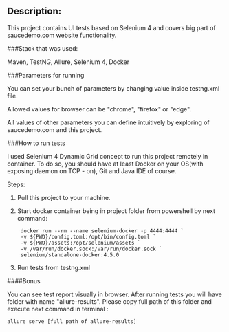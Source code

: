 ## Description:
        
This project contains UI tests based 
on Selenium 4 and covers big part of saucedemo.com website functionality.

###Stack that was used:

Maven, TestNG, Allure, Selenium 4, Docker

###Parameters for running

You can set your bunch of parameters by changing value inside testng.xml file.

Allowed values for browser can be "chrome", "firefox" or "edge".

All values of other parameters you can define intuitively by exploring of saucedemo.com and this project.

###How to run tests

I used Selenium 4 Dynamic Grid concept to run this project remotely in container.
To do so, you should have at least Docker on your OS(with exposing daemon on TCP - on), Git and Java IDE of course.

Steps:
1. Pull this project to your machine.
2. Start docker container being in project folder from powershell by next command:

        docker run --rm --name selenium-docker -p 4444:4444 `
        -v ${PWD}/config.toml:/opt/bin/config.toml `
        -v ${PWD}/assets:/opt/selenium/assets `
        -v /var/run/docker.sock:/var/run/docker.sock `
        selenium/standalone-docker:4.5.0

3. Run tests from testng.xml

####Bonus

You can see test report visually in browser.
After running tests you will have folder with name "allure-results".
Please copy full path of this folder and execute next command in terminal :

`allure serve [full path of allure-results]`
